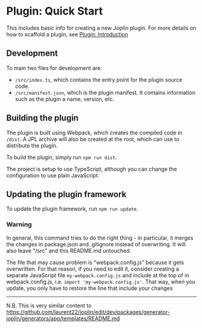 # Plugin: Quick Start

This includes basic info for creating a new Joplin plugin. For more details on how to scaffold a plugin, see [Plugin: Introduction](https://joplinapp.org/api/get_started/plugins/) 

## Development
To main two files for development are:

- `/src/index.ts`, which contains the entry point for the plugin source code.
- `/src/manifest.json`, which is the plugin manifest. It contains information such as the plugin a name, version, etc.

## Building the plugin

The plugin is built using Webpack, which creates the compiled code in `/dist`. A JPL archive will also be created at the root, which can use to distribute the plugin.

To build the plugin, simply run `npm run dist`.

The project is setup to use TypeScript, although you can change the configuration to use plain JavaScript.

## Updating the plugin framework

To update the plugin framework, run `npm run update`.

### Warning
In general, this command tries to do the right thing - in particular, it merges the changes in package.json and .gitignore instead of overwriting. It will also leave "/src" and this README.md untouched.

The file that may cause problem is "webpack.config.js" because it gets overwritten. For that reason, if you need to edit it, consider creating a separate JavaScript file `my-webpack.config.js` and include at the top of in webpack.config.js, i.e.  `import 'my-webpack.config.js'`. That way, when you update, you only have to restore the line that include your changes

---

N.B. This is very similar content to https://github.com/laurent22/joplin/edit/dev/packages/generator-joplin/generators/app/templates/README.md
